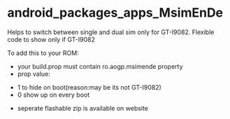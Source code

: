 android_packages_apps_MsimEnDe
==============================

Helps to switch between single and dual sim only for GT-I9082. Flexible code to show only if GT-I9082


To add this to your ROM:

- your build.prop must contain ro.aogp.msimende property
- prop value:
* 1 to hide on boot(reason:may be its not GT-I9082)
* 0 show up on every boot
- seperate flashable zip is available on website